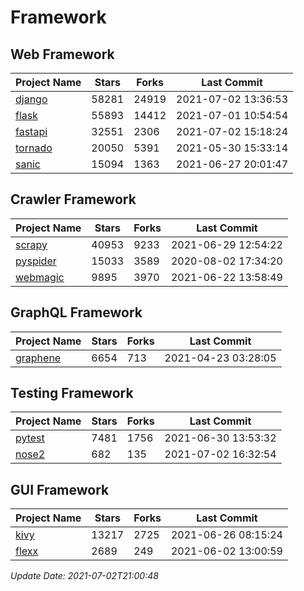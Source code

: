 # Framework

## Web Framework
| Project Name | Stars | Forks | Last Commit |
| ------------ | ----- | ----- | ----------- |
| [django](https://github.com/django/django) | 58281 | 24919 | 2021-07-02 13:36:53 |
| [flask](https://github.com/pallets/flask) | 55893 | 14412 | 2021-07-01 10:54:54 |
| [fastapi](https://github.com/tiangolo/fastapi) | 32551 | 2306 | 2021-07-02 15:18:24 |
| [tornado](https://github.com/tornadoweb/tornado) | 20050 | 5391 | 2021-05-30 15:33:14 |
| [sanic](https://github.com/sanic-org/sanic) | 15094 | 1363 | 2021-06-27 20:01:47 |

## Crawler Framework
| Project Name | Stars | Forks | Last Commit |
| ------------ | ----- | ----- | ----------- |
| [scrapy](https://github.com/scrapy/scrapy) | 40953 | 9233 | 2021-06-29 12:54:22 |
| [pyspider](https://github.com/binux/pyspider) | 15033 | 3589 | 2020-08-02 17:34:20 |
| [webmagic](https://github.com/code4craft/webmagic) | 9895 | 3970 | 2021-06-22 13:58:49 |

## GraphQL Framework
| Project Name | Stars | Forks | Last Commit |
| ------------ | ----- | ----- | ----------- |
| [graphene](https://github.com/graphql-python/graphene) | 6654 | 713 | 2021-04-23 03:28:05 |

## Testing Framework
| Project Name | Stars | Forks | Last Commit |
| ------------ | ----- | ----- | ----------- |
| [pytest](https://github.com/pytest-dev/pytest) | 7481 | 1756 | 2021-06-30 13:53:32 |
| [nose2](https://github.com/nose-devs/nose2) | 682 | 135 | 2021-07-02 16:32:54 |

## GUI Framework
| Project Name | Stars | Forks | Last Commit |
| ------------ | ----- | ----- | ----------- |
| [kivy](https://github.com/kivy/kivy) | 13217 | 2725 | 2021-06-26 08:15:24 |
| [flexx](https://github.com/flexxui/flexx) | 2689 | 249 | 2021-06-02 13:00:59 |

*Update Date: 2021-07-02T21:00:48*
